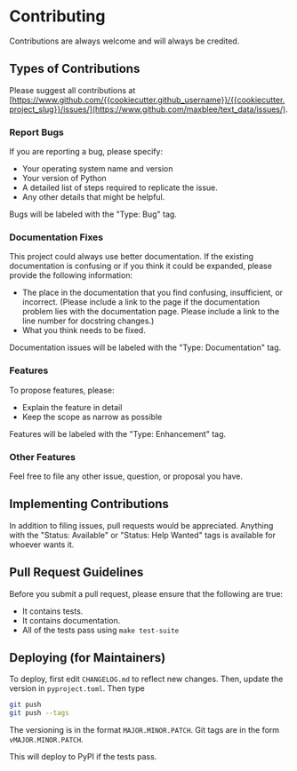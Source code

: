 # Contributing

Contributions are always welcome and will always be credited.

## Types of Contributions

Please suggest all contributions at [https://www.github.com/{{cookiecutter.github_username}}/{{cookiecutter.project_slug}}/issues/](https://www.github.com/maxblee/text_data/issues/). 

### Report Bugs

If you are reporting a bug, please specify:

- Your operating system name and version
- Your version of Python
- A detailed list of steps required to replicate the issue.
- Any other details that might be helpful.

Bugs will be labeled with the "Type: Bug" tag.

### Documentation Fixes

This project could always use better documentation. If the existing documentation
is confusing or if you think it could be expanded, please provide the following information:

- The place in the documentation that you find confusing, insufficient, or incorrect. (Please include a link to the page if the documentation problem lies with the documentation page. Please include a link to the line number for docstring changes.)
- What you think needs to be fixed.

Documentation issues will be labeled with the "Type: Documentation" tag.

### Features

To propose features, please:

- Explain the feature in detail
- Keep the scope as narrow as possible

Features will be labeled with the "Type: Enhancement" tag.

### Other Features

Feel free to file any other issue, question, or proposal you have.

## Implementing Contributions

In addition to filing issues, pull requests would be appreciated. Anything with the "Status: Available" or "Status: Help Wanted" tags is available for whoever wants it.

## Pull Request Guidelines

Before you submit a pull request, please ensure that the following are true:

- It contains tests.
- It contains documentation.
- All of the tests pass using `make test-suite`

## Deploying (for Maintainers)

To deploy, first edit `CHANGELOG.md` to reflect new changes. Then, update the version in `pyproject.toml`.
Then type

```bash
git push
git push --tags
```

The versioning is in the format `MAJOR.MINOR.PATCH`.
Git tags are in the form `vMAJOR.MINOR.PATCH`.

This will deploy to PyPI if the tests pass.